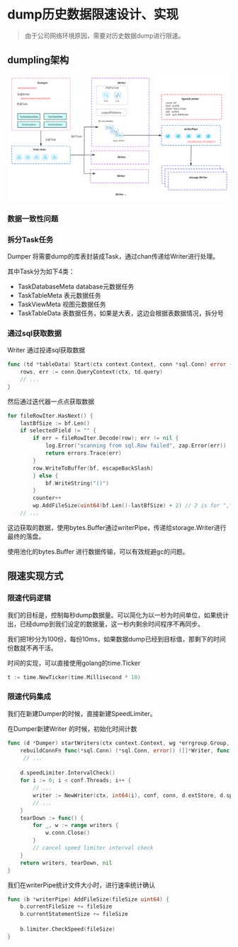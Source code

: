 # dump历史数据限速设计、实现

> 由于公司网络环境原因，需要对历史数据dump进行限速。

## dumpling架构

![dumpling架构图](./dumpling_arch.png)

### 数据一致性问题

### 拆分Task任务
Dumper 将需要dump的库表封装成Task，通过chan传递给Writer进行处理。

其中Task分为如下4类：

* TaskDatabaseMeta database元数据任务
* TaskTableMeta  表元数据任务
* TaskViewMeta  视图元数据任务
* TaskTableData  表数据任务，如果是大表，这边会根据表数据情况，拆分号

### 通过sql获取数据

Writer 通过投递sql获取数据

```go
func (td *tableData) Start(ctx context.Context, conn *sql.Conn) error {
	rows, err := conn.QueryContext(ctx, td.query)
    // ...
}
```

然后通过迭代器一点点获取数据

```go
for fileRowIter.HasNext() {
	lastBfSize := bf.Len()
	if selectedField != "" {
		if err = fileRowIter.Decode(row); err != nil {
			log.Error("scanning from sql.Row failed", zap.Error(err))
			return errors.Trace(err)
		}
		row.WriteToBuffer(bf, escapeBackSlash)
		} else {
			bf.WriteString("()")
		}
		counter++
		wp.AddFileSize(uint64(bf.Len()-lastBfSize) + 2) // 2 is for ",\n" and ";\n"
	// ...		
```

这边获取的数据，使用bytes.Buffer通过writerPipe，传递给storage.Writer进行最终的落盘。

使用池化的bytes.Buffer 进行数据传输，可以有效规避gc的问题。

## 限速实现方式

### 限速代码逻辑

我们的目标是，控制每秒dump数据量。可以简化为以一秒为时间单位，如果统计出，已经dump到我们设定的数据量，这一秒内剩余时间程序不再同步。

我们把1秒分为100份，每份10ms，如果数据dump已经到目标值，那剩下的时间份数就不再干活。

时间的实现，可以直接使用golang的time.Ticker

```go
t := time.NewTicker(time.Millisecond * 10)
```


### 限速代码集成

我们在新建Dumper的时候，直接新建SpeedLimiter。

在Dumper新建Writer 的时候，初始化时间计数

```go
func (d *Dumper) startWriters(ctx context.Context, wg *errgroup.Group, taskChan <-chan Task,
	rebuildConnFn func(*sql.Conn) (*sql.Conn, error)) ([]*Writer, func(), error) {
     // ...

	d.speedLimiter.IntervalCheck()
	for i := 0; i < conf.Threads; i++ {
        // ...
		writer := NewWriter(ctx, int64(i), conf, conn, d.extStore, d.speedLimiter)
        // ...
	}
	tearDown := func() {
		for _, w := range writers {
			w.conn.Close()
		}
		// cancel speed limiter interval check
	}
	return writers, tearDown, nil
}
```

我们在writerPipe统计文件大小时，进行速率统计确认

```go
func (b *writerPipe) AddFileSize(fileSize uint64) {
	b.currentFileSize += fileSize
	b.currentStatementSize += fileSize

	b.limiter.CheckSpeed(fileSize)
}
```





